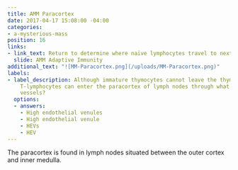 ```yaml
---
title: AMM Paracortex
date: 2017-04-17 15:08:00 -04:00
categories:
- a-mysterious-mass
position: 16
links:
- link_text: Return to determine where naïve lymphocytes travel to next
  slide: AMM Adaptive Immunity
additional_text: "![MM-Paracortex.png](/uploads/MM-Paracortex.png)"
labels:
- label_description: Although immature thymocytes cannot leave the thymus, mature
    T-lymphocytes can enter the paracortex of lymph nodes through what unique blood
    vessels?
  options:
  - answers:
    - High endothelial venules
    - High endothelial venule
    - HEVs
    - HEV
---
```


The paracortex is found in lymph nodes situated between the outer cortex and inner medulla.